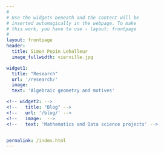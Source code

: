 ```yaml
---
#
# Use the widgets beneath and the content will be
# inserted automagically in the webpage. To make
# this work, you have to use › layout: frontpage
#
layout: frontpage
header:
  title: Simon Pepin Lehalleur
  image_fullwidth: vierville.jpg

widget1:
  title: "Research"
  url: '/research/'
  image: 
  text: 'Algebraic geometry and motives'

<!-- widget2: -->
<!--   title: "Blog" -->
<!--   url: '/blog/' -->
<!--   image:  -->
<!--   text: 'Mathematics and Data science projects' -->


permalink: /index.html
---
```

